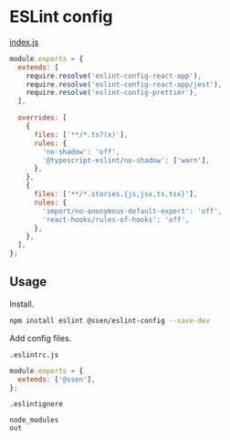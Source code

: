 # ESLint config

<!-- source index.js -->

[index.js](index.js)

```js
module.exports = {
  extends: [
    require.resolve('eslint-config-react-app'),
    require.resolve('eslint-config-react-app/jest'),
    require.resolve('eslint-config-prettier'),
  ],

  overrides: [
    {
      files: ['**/*.ts?(x)'],
      rules: {
        'no-shadow': 'off',
        '@typescript-eslint/no-shadow': ['warn'],
      },
    },
    {
      files: ['**/*.stories.{js,jsx,ts,tsx}'],
      rules: {
        'import/no-anonymous-default-export': 'off',
        'react-hooks/rules-of-hooks': 'off',
      },
    },
  ],
};
```

<!-- /source -->

## Usage

Install.

```sh
npm install eslint @ssen/eslint-config --save-dev
```

Add config files.

`.eslintrc.js`

```js
module.exports = {
  extends: ['@ssen'],
};
```

`.eslintignore`

```ignore
node_modules
out
```

